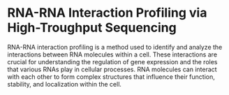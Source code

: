 # RNA-RNA Interaction Profiling via High-Troughput Sequencing

RNA-RNA interaction profiling is a method used to identify and analyze the interactions between RNA molecules within a cell. These interactions are crucial for understanding the regulation of gene expression and the roles that various RNAs play in cellular processes. RNA molecules can interact with each other to form complex structures that influence their function, stability, and localization within the cell.

